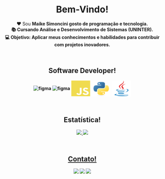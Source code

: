 <h1 align="center">Bem-Vindo! </h1>

<p align="center">
❤️
  Sou <strong>Maike Simoncini<strong/> gosto de programação e tecnologia.<br>
📚
  Cursando Análise e Desenvolvimento de Sistemas (UNINTER).<br>
💻
  Objetivo: Aplicar meus conhecimentos e habilidades para contribuir com projetos inovadores.
</p><br>
  
  <h2 align="center"> Software Developer!</h2>
<div style="exibição: inline_block">
  <p align="center">
  <img align="center" alt="figma" height="50" width="60" src="https://cdn.jsdelivr.net/gh/devicons/devicon/icons/css3/css3-original.svg" >
  <img align="center" alt="figma" height="50" width="60" src="https://cdn.jsdelivr.net/gh/devicons/devicon/icons/html5/html5-original.svg" >         
  <img align="center" alt="figma" height="50" width="60" src="https://raw.githubusercontent.com/devicons/devicon/master/icons/javascript/javascript-plain.svg">
  <img align="center" alt="figma" height="50" width="60" src="https://raw.githubusercontent.com/devicons/devicon/master/icons/python/python-original.svg">
  <img align="center" alt="figma" height="50" width="60" src="https://raw.githubusercontent.com/devicons/devicon/master/icons/java/java-original.svg">
  </p>
</Div><br>

  <h2 align="center">Estatística!</h2>
<div>
  <p align="center">
  <a href="[https://github.com/Maike-Simoncini](https://github.com/Maike-Simoncini)"> 
  <img height="170em" src="https://github-readme-stats.vercel.app/api?username=Maike-Simoncini&show_icons=true&theme=tokyonight&include_all_commits=true&count_private=true"/>
  <img height="170em" src="https://github-readme-stats.vercel.app/api/top-langs/?username=Maike-Simoncini&layout=compact&langs_count=16&theme=tokyonight"/>
  </p>
</div><br>

  <h2 align="center"> Contato!</h2>
<Div>
  <p align="center">
  <a href="https://wa.me/35999860709" target="_blank"><img src="https://img.shields.io/badge/WhatsApp-25D366?style=for-the-badge&logo=whatsapp&logoColor=white"></a >
  <a href=mailto:maikesimoncinims@gmail.com target="_blank"><img src="https://img.shields.io/badge/Gmail-D14836?style=for-the-badge&logo=gmail&logoColor=white"></a >
  <a href="https://www.linkedin.com/in/maike-simoncini-da-silva-9769b2287" target="_blank">
    <img src="https://img.shields.io/badge/-LinkedIn-%230077B5?style=for-the-badge&logo=linkedin&logoColor=white" target="_blank"></ um>
  </p>
</Div>
